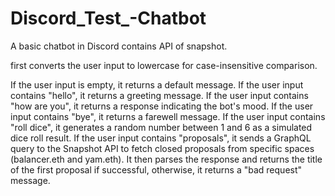 # Discord_Test_-Chatbot
A  basic chatbot in Discord contains API of snapshot. 

first converts the user input to lowercase for case-insensitive comparison.

If the user input is empty, it returns a default message.
If the user input contains "hello", it returns a greeting message.
If the user input contains "how are you", it returns a response indicating the bot's mood.
If the user input contains "bye", it returns a farewell message.
If the user input contains "roll dice", it generates a random number between 1 and 6 as a simulated dice roll result.
If the user input contains "proposals", it sends a GraphQL query to the Snapshot API to fetch closed proposals from specific spaces (balancer.eth and yam.eth). It then parses the response and returns the title of the first proposal if successful, otherwise, it returns a "bad request" message.
